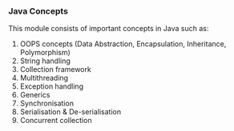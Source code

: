 ### Java Concepts

This module consists of important concepts in Java such as:
1. OOPS concepts (Data Abstraction, Encapsulation, Inheritance, Polymorphism)
2. String handling
3. Collection framework
4. Multithreading
5. Exception handling
6. Generics
7. Synchronisation
8. Serialisation & De-serialisation
9. Concurrent collection
